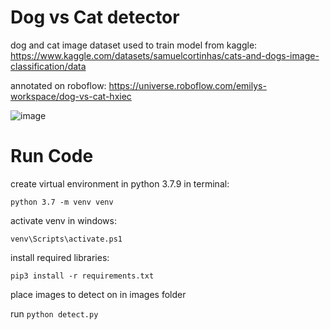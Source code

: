 # Dog vs Cat detector
dog and cat image dataset used to train model from kaggle: https://www.kaggle.com/datasets/samuelcortinhas/cats-and-dogs-image-classification/data

annotated on roboflow: https://universe.roboflow.com/emilys-workspace/dog-vs-cat-hxiec

![image](https://github.com/emily-penna/dog-vs-cat-detector/assets/93050934/38a4369f-f05a-432b-8467-fa30c60ae64a=300x300)

# Run Code
create virtual environment in python 3.7.9 in terminal:

```python 3.7 -m venv venv```

activate venv in windows:

```venv\Scripts\activate.ps1```

install required libraries:

```pip3 install -r requirements.txt```

place images to detect on in images folder

run ```python detect.py```




